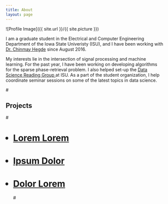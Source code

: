 ```yaml
---
title: About
layout: page
---
```

![Profile Image]({{ site.url }}/{{ site.picture }})

<p>
I am a graduate student in the Electrical and Computer Engineering Department of the Iowa State Univeristy (ISU), and I have been
working with <a target="_blank" href='http://home.engineering.iastate.edu/~chinmay/'> Dr. Chinmay Hegde</a> since August 2016.
</p> 

<p>My interests lie in the intersection of signal processing and machine learning. For the past year, I have been working on 
developing algorithms for the sparse phase-retrieval problem. I also helped set-up 
the <a target="_blank" href='http://dsrg.stuorg.iastate.edu/'> Data Science Reading Group </a> at ISU. As a part of the student organization, I help
coordinate seminar sessions on some of the latest topics in data science. </p>


#<h2>Projects</h2>

#<ul>
#	<li><a href="https://github.com/">Lorem Lorem</a></li>
#	<li><a href="https://github.com/">Ipsum Dolor</a></li>
#	<li><a href="https://github.com/">Dolor Lorem</a></li>
#</ul>
